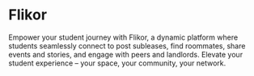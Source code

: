 # Flikor
Empower your student journey with Flikor, a dynamic platform where students seamlessly connect to post subleases, find roommates, share events and stories, and engage with peers and landlords. Elevate your student experience – your space, your community, your network.

